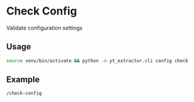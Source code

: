 # Check Config

Validate configuration settings

## Usage
```bash
source venv/bin/activate && python -m yt_extractor.cli config check
```

## Example
```
/check-config
```